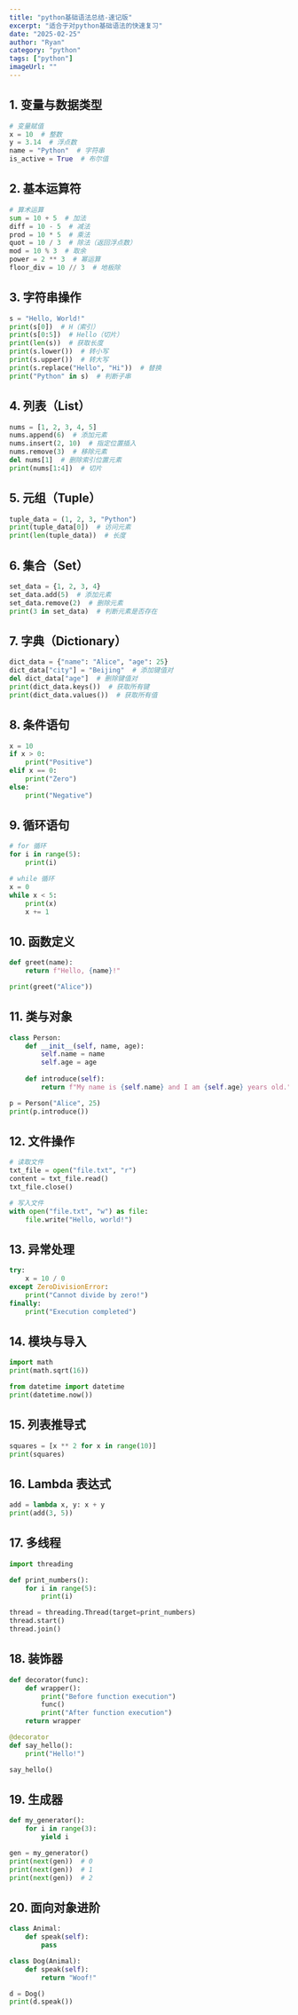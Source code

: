 ```yaml
---
title: "python基础语法总结-速记版"
excerpt: "适合于对python基础语法的快速复习"
date: "2025-02-25"
author: "Ryan"
category: "python"
tags: ["python"]
imageUrl: ""
---
```


## 1. 变量与数据类型

```python
# 变量赋值
x = 10  # 整数
y = 3.14  # 浮点数
name = "Python"  # 字符串
is_active = True  # 布尔值
```

## 2. 基本运算符

```python
# 算术运算
sum = 10 + 5  # 加法
diff = 10 - 5  # 减法
prod = 10 * 5  # 乘法
quot = 10 / 3  # 除法（返回浮点数）
mod = 10 % 3  # 取余
power = 2 ** 3  # 幂运算
floor_div = 10 // 3  # 地板除
```

## 3. 字符串操作

```python
s = "Hello, World!"
print(s[0])  # H（索引）
print(s[0:5])  # Hello（切片）
print(len(s))  # 获取长度
print(s.lower())  # 转小写
print(s.upper())  # 转大写
print(s.replace("Hello", "Hi"))  # 替换
print("Python" in s)  # 判断子串
```

## 4. 列表（List）

```python
nums = [1, 2, 3, 4, 5]
nums.append(6)  # 添加元素
nums.insert(2, 10)  # 指定位置插入
nums.remove(3)  # 移除元素
del nums[1]  # 删除索引位置元素
print(nums[1:4])  # 切片
```

## 5. 元组（Tuple）

```python
tuple_data = (1, 2, 3, "Python")
print(tuple_data[0])  # 访问元素
print(len(tuple_data))  # 长度
```

## 6. 集合（Set）

```python
set_data = {1, 2, 3, 4}
set_data.add(5)  # 添加元素
set_data.remove(2)  # 删除元素
print(3 in set_data)  # 判断元素是否存在
```

## 7. 字典（Dictionary）

```python
dict_data = {"name": "Alice", "age": 25}
dict_data["city"] = "Beijing"  # 添加键值对
del dict_data["age"]  # 删除键值对
print(dict_data.keys())  # 获取所有键
print(dict_data.values())  # 获取所有值
```

## 8. 条件语句

```python
x = 10
if x > 0:
    print("Positive")
elif x == 0:
    print("Zero")
else:
    print("Negative")
```

## 9. 循环语句

```python
# for 循环
for i in range(5):
    print(i)

# while 循环
x = 0
while x < 5:
    print(x)
    x += 1
```

## 10. 函数定义

```python
def greet(name):
    return f"Hello, {name}!"

print(greet("Alice"))
```

## 11. 类与对象

```python
class Person:
    def __init__(self, name, age):
        self.name = name
        self.age = age
    
    def introduce(self):
        return f"My name is {self.name} and I am {self.age} years old."

p = Person("Alice", 25)
print(p.introduce())
```

## 12. 文件操作

```python
# 读取文件
txt_file = open("file.txt", "r")
content = txt_file.read()
txt_file.close()

# 写入文件
with open("file.txt", "w") as file:
    file.write("Hello, world!")
```

## 13. 异常处理

```python
try:
    x = 10 / 0
except ZeroDivisionError:
    print("Cannot divide by zero!")
finally:
    print("Execution completed")
```

## 14. 模块与导入

```python
import math
print(math.sqrt(16))

from datetime import datetime
print(datetime.now())
```

## 15. 列表推导式

```python
squares = [x ** 2 for x in range(10)]
print(squares)
```

## 16. Lambda 表达式

```python
add = lambda x, y: x + y
print(add(3, 5))
```

## 17. 多线程

```python
import threading

def print_numbers():
    for i in range(5):
        print(i)

thread = threading.Thread(target=print_numbers)
thread.start()
thread.join()
```

## 18. 装饰器

```python
def decorator(func):
    def wrapper():
        print("Before function execution")
        func()
        print("After function execution")
    return wrapper

@decorator
def say_hello():
    print("Hello!")

say_hello()
```

## 19. 生成器

```python
def my_generator():
    for i in range(3):
        yield i

gen = my_generator()
print(next(gen))  # 0
print(next(gen))  # 1
print(next(gen))  # 2
```

## 20. 面向对象进阶

```python
class Animal:
    def speak(self):
        pass

class Dog(Animal):
    def speak(self):
        return "Woof!"

d = Dog()
print(d.speak())
```